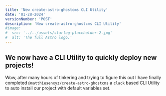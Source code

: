 ```yaml
---
title: 'New create-astro-ghostcms CLI Utility'
date: '01-28-2024'
versionNumber: 'POST'
description: 'New create-astro-ghostcms CLI Utility'
#image:
#  src: '../../assets/starlog-placeholder-2.jpg'
#  alt: 'The full Astro logo.'
---
```


## We now have a CLI Utility to quickly deploy new projects!

Wow, after many hours of tinkering and trying to figure this out I have finally completed `@matthiesenxyz/create-astro-ghostcms` a `clack` based CLI Utility to auto install our project with default variables set.